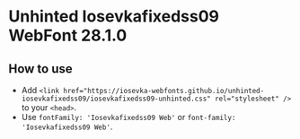 # Unhinted Iosevkafixedss09 WebFont 28.1.0

## How to use

- Add `<link href="https://iosevka-webfonts.github.io/unhinted-iosevkafixedss09/iosevkafixedss09-unhinted.css" rel="stylesheet" />` to your `<head>`.
- Use `fontFamily: 'Iosevkafixedss09 Web'` or `font-family: 'Iosevkafixedss09 Web'`.
